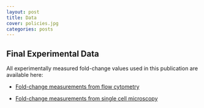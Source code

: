 ```yaml
---
layout: post
title: Data
cover: policies.jpg
categories: posts
---
```


## Final Experimental Data

All experimentally measured fold-change values used in this publication are available here:

* [Fold-change measurements from flow cytometry](../../../../data/flow_master.csv)

* [Fold-change measurements from single cell microscopy](../../../../data/microscopy_master.csv)
